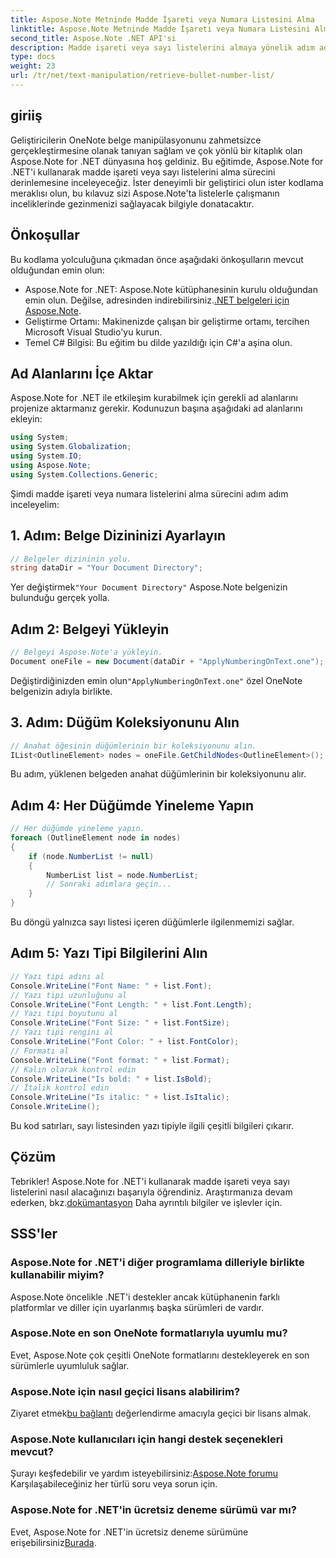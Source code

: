 ```yaml
---
title: Aspose.Note Metninde Madde İşareti veya Numara Listesini Alma
linktitle: Aspose.Note Metninde Madde İşareti veya Numara Listesini Alma
second_title: Aspose.Note .NET API'si
description: Madde işareti veya sayı listelerini almaya yönelik adım adım kılavuzumuzla Aspose.Note for .NET'in potansiyelini ortaya çıkarın. OneNote belge işleme becerilerinizi geliştirin!
type: docs
weight: 23
url: /tr/net/text-manipulation/retrieve-bullet-number-list/
---
```

## giriiş
Geliştiricilerin OneNote belge manipülasyonunu zahmetsizce gerçekleştirmesine olanak tanıyan sağlam ve çok yönlü bir kitaplık olan Aspose.Note for .NET dünyasına hoş geldiniz. Bu eğitimde, Aspose.Note for .NET'i kullanarak madde işareti veya sayı listelerini alma sürecini derinlemesine inceleyeceğiz. İster deneyimli bir geliştirici olun ister kodlama meraklısı olun, bu kılavuz sizi Aspose.Note'ta listelerle çalışmanın inceliklerinde gezinmenizi sağlayacak bilgiyle donatacaktır.
## Önkoşullar
Bu kodlama yolculuğuna çıkmadan önce aşağıdaki önkoşulların mevcut olduğundan emin olun:
-  Aspose.Note for .NET: Aspose.Note kütüphanesinin kurulu olduğundan emin olun. Değilse, adresinden indirebilirsiniz.[.NET belgeleri için Aspose.Note](https://reference.aspose.com/note/net/).
- Geliştirme Ortamı: Makinenizde çalışan bir geliştirme ortamı, tercihen Microsoft Visual Studio'yu kurun.
- Temel C# Bilgisi: Bu eğitim bu dilde yazıldığı için C#'a aşina olun.
## Ad Alanlarını İçe Aktar
Aspose.Note for .NET ile etkileşim kurabilmek için gerekli ad alanlarını projenize aktarmanız gerekir. Kodunuzun başına aşağıdaki ad alanlarını ekleyin:
```csharp
using System;
using System.Globalization;
using System.IO;
using Aspose.Note;
using System.Collections.Generic;
```
Şimdi madde işareti veya numara listelerini alma sürecini adım adım inceleyelim:
## 1. Adım: Belge Dizininizi Ayarlayın
```csharp
// Belgeler dizininin yolu.
string dataDir = "Your Document Directory";
```
 Yer değiştirmek`"Your Document Directory"` Aspose.Note belgenizin bulunduğu gerçek yolla.
## Adım 2: Belgeyi Yükleyin
```csharp
// Belgeyi Aspose.Note'a yükleyin.
Document oneFile = new Document(dataDir + "ApplyNumberingOnText.one");
```
 Değiştirdiğinizden emin olun`"ApplyNumberingOnText.one"` özel OneNote belgenizin adıyla birlikte.
## 3. Adım: Düğüm Koleksiyonunu Alın
```csharp
// Anahat öğesinin düğümlerinin bir koleksiyonunu alın.
IList<OutlineElement> nodes = oneFile.GetChildNodes<OutlineElement>();
```
Bu adım, yüklenen belgeden anahat düğümlerinin bir koleksiyonunu alır.
## Adım 4: Her Düğümde Yineleme Yapın
```csharp
// Her düğümde yineleme yapın.
foreach (OutlineElement node in nodes)
{
    if (node.NumberList != null)
    {
        NumberList list = node.NumberList;
        // Sonraki adımlara geçin...
    }
}
```
Bu döngü yalnızca sayı listesi içeren düğümlerle ilgilenmemizi sağlar.
## Adım 5: Yazı Tipi Bilgilerini Alın
```csharp
// Yazı tipi adını al
Console.WriteLine("Font Name: " + list.Font);
// Yazı tipi uzunluğunu al
Console.WriteLine("Font Length: " + list.Font.Length);
// Yazı tipi boyutunu al
Console.WriteLine("Font Size: " + list.FontSize);
// Yazı tipi rengini al
Console.WriteLine("Font Color: " + list.FontColor);
// Formatı al
Console.WriteLine("Font format: " + list.Format);
// Kalın olarak kontrol edin
Console.WriteLine("Is bold: " + list.IsBold);
// İtalik kontrol edin
Console.WriteLine("Is italic: " + list.IsItalic);
Console.WriteLine();
```
Bu kod satırları, sayı listesinden yazı tipiyle ilgili çeşitli bilgileri çıkarır.
## Çözüm
 Tebrikler! Aspose.Note for .NET'i kullanarak madde işareti veya sayı listelerini nasıl alacağınızı başarıyla öğrendiniz. Araştırmanıza devam ederken, bkz.[dokümantasyon](https://reference.aspose.com/note/net/) Daha ayrıntılı bilgiler ve işlevler için.
## SSS'ler
### Aspose.Note for .NET'i diğer programlama dilleriyle birlikte kullanabilir miyim?
Aspose.Note öncelikle .NET'i destekler ancak kütüphanenin farklı platformlar ve diller için uyarlanmış başka sürümleri de vardır.
### Aspose.Note en son OneNote formatlarıyla uyumlu mu?
Evet, Aspose.Note çok çeşitli OneNote formatlarını destekleyerek en son sürümlerle uyumluluk sağlar.
### Aspose.Note için nasıl geçici lisans alabilirim?
 Ziyaret etmek[bu bağlantı](https://purchase.aspose.com/temporary-license/) değerlendirme amacıyla geçici bir lisans almak.
### Aspose.Note kullanıcıları için hangi destek seçenekleri mevcut?
 Şurayı keşfedebilir ve yardım isteyebilirsiniz:[Aspose.Note forumu](https://forum.aspose.com/c/note/28) Karşılaşabileceğiniz her türlü soru veya sorun için.
### Aspose.Note for .NET'in ücretsiz deneme sürümü var mı?
 Evet, Aspose.Note for .NET'in ücretsiz deneme sürümüne erişebilirsiniz[Burada](https://releases.aspose.com/).